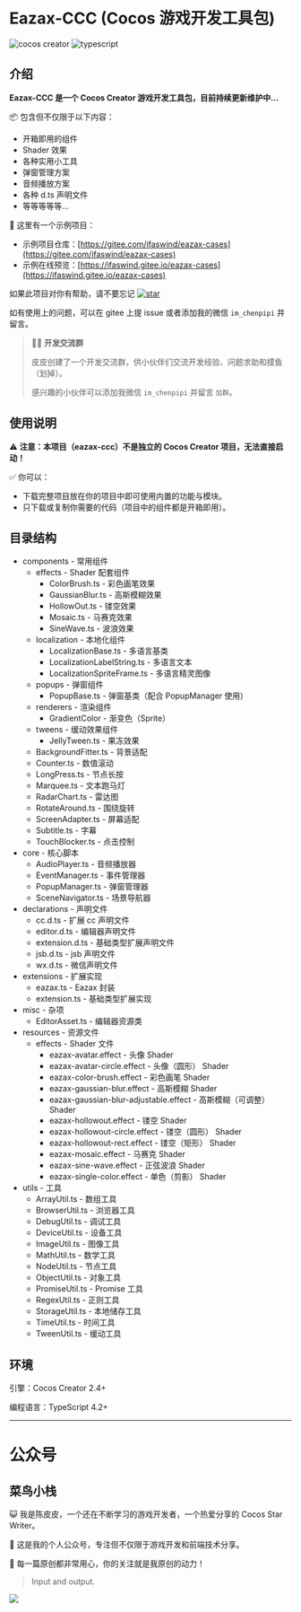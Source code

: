 # Eazax-CCC (Cocos 游戏开发工具包)

![cocos creator](https://img.shields.io/badge/cocos%20creator-2.4+-blue) ![typescript](https://img.shields.io/badge/typescript-4.2+-blue)



## 介绍

**Eazax-CCC 是一个 Cocos Creator 游戏开发工具包，目前持续更新维护中...**

📦 包含但不仅限于以下内容：

- 开箱即用的组件
- Shader 效果
- 各种实用小工具
- 弹窗管理方案
- 音频播放方案
- 各种 d.ts 声明文件
- 等等等等等...



🌰 这里有一个示例项目：

- 示例项目仓库：[https://gitee.com/ifaswind/eazax-cases](https://gitee.com/ifaswind/eazax-cases)
- 示例在线预览：[https://ifaswind.gitee.io/eazax-cases](https://ifaswind.gitee.io/eazax-cases)



如果此项目对你有帮助，请不要忘记 [![star](https://gitee.com/ifaswind/eazax-ccc/badge/star.svg?theme=dark)](https://gitee.com/ifaswind/eazax-ccc/stargazers)

如有使用上的问题，可以在 gitee 上提 issue 或者添加我的微信 `im_chenpipi` 并留言。



> 👨‍💻 **开发交流群**
> 
> 皮皮创建了一个开发交流群，供小伙伴们交流开发经验、问题求助和摸鱼（划掉）。
> 
> 感兴趣的小伙伴可以添加我微信 `im_chenpipi` 并留言 `加群`。



## 使用说明

⚠️ **注意：本项目（eazax-ccc）不是独立的 Cocos Creator 项目，无法直接启动！**

✅ 你可以：

- 下载完整项目放在你的项目中即可使用内置的功能与模块。
- 只下载或复制你需要的代码（项目中的组件都是开箱即用）。



## 目录结构

- components - 常用组件
  - effects - Shader 配套组件
    - ColorBrush.ts - 彩色画笔效果
    - GaussianBlur.ts - 高斯模糊效果
    - HollowOut.ts - 镂空效果
    - Mosaic.ts - 马赛克效果
    - SineWave.ts - 波浪效果
  - localization - 本地化组件
    - LocalizationBase.ts - 多语言基类
    - LocalizationLabelString.ts - 多语言文本
    - LocalizationSpriteFrame.ts - 多语言精灵图像
  - popups - 弹窗组件
    - PopupBase.ts - 弹窗基类（配合 PopupManager 使用）
  - renderers - 渲染组件
    - GradientColor - 渐变色（Sprite）
  - tweens - 缓动效果组件
    - JellyTween.ts - 果冻效果
  - BackgroundFitter.ts - 背景适配
  - Counter.ts - 数值滚动
  - LongPress.ts - 节点长按
  - Marquee.ts - 文本跑马灯
  - RadarChart.ts - 雷达图
  - RotateAround.ts - 围绕旋转
  - ScreenAdapter.ts - 屏幕适配
  - Subtitle.ts - 字幕
  - TouchBlocker.ts - 点击控制
- core - 核心脚本
  - AudioPlayer.ts - 音频播放器
  - EventManager.ts - 事件管理器
  - PopupManager.ts - 弹窗管理器
  - SceneNavigator.ts - 场景导航器
- declarations - 声明文件
  - cc.d.ts - 扩展 cc 声明文件
  - editor.d.ts - 编辑器声明文件
  - extension.d.ts - 基础类型扩展声明文件
  - jsb.d.ts - jsb 声明文件
  - wx.d.ts - 微信声明文件
- extensions - 扩展实现
  - eazax.ts - Eazax 封装
  - extension.ts - 基础类型扩展实现
- misc - 杂项
  - EditorAsset.ts - 编辑器资源类
- resources - 资源文件
  - effects -  Shader 文件
    - eazax-avatar.effect - 头像 Shader
    - eazax-avatar-circle.effect - 头像（圆形） Shader
    - eazax-color-brush.effect - 彩色画笔 Shader
    - eazax-gaussian-blur.effect - 高斯模糊 Shader
    - eazax-gaussian-blur-adjustable.effect - 高斯模糊（可调整） Shader
    - eazax-hollowout.effect - 镂空 Shader
    - eazax-hollowout-circle.effect - 镂空（圆形） Shader
    - eazax-hollowout-rect.effect - 镂空（矩形） Shader
    - eazax-mosaic.effect - 马赛克 Shader
    - eazax-sine-wave.effect - 正弦波浪 Shader
    - eazax-single-color.effect - 单色（剪影） Shader
- utils - 工具
  - ArrayUtil.ts - 数组工具
  - BrowserUtil.ts - 浏览器工具
  - DebugUtil.ts - 调试工具
  - DeviceUtil.ts - 设备工具
  - ImageUtil.ts - 图像工具
  - MathUtil.ts - 数学工具
  - NodeUtil.ts - 节点工具
  - ObjectUtil.ts - 对象工具
  - PromiseUtil.ts - Promise 工具
  - RegexUtil.ts - 正则工具
  - StorageUtil.ts - 本地储存工具
  - TimeUtil.ts - 时间工具
  - TweenUtil.ts - 缓动工具



## 环境

引擎：Cocos Creator 2.4+

编程语言：TypeScript 4.2+



---



# 公众号

## 菜鸟小栈

😺 我是陈皮皮，一个还在不断学习的游戏开发者，一个热爱分享的 Cocos Star Writer。

🎨 这是我的个人公众号，专注但不仅限于游戏开发和前端技术分享。

💖 每一篇原创都非常用心，你的关注就是我原创的动力！

> Input and output.

![](https://gitee.com/ifaswind/image-storage/raw/master/weixin/official-account.png)
